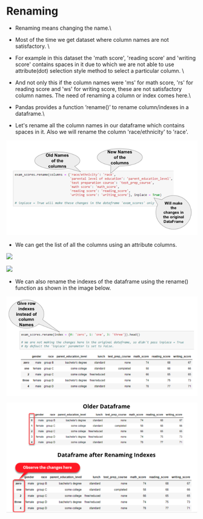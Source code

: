 # Renaming

* Renaming means changing the name.\

* Most of the time we get dataset where column names are not satisfactory. \

* For example in this dataset the 'math score', 'reading score' and 'writing score' contains spaces in it due to which we are not able to use attribute(dot) selection style method to select a particular column. \

* And not only this if the column names were 'ms' for math score, 'rs' for reading score and 'ws' for writing score, these are not satisfactory column names. The need of renaming a column or index comes here.\

* Pandas provides a function ‘rename()’ to rename column/indexes in a dataframe.\

* Let's rename all the column names in our dataframe which contains spaces in it. Also we will rename the column 'race/ethnicity' to 'race'.

![](<../.gitbook/assets/Screen Shot 2021-09-25 at 3.48.22 PM.png>)

* We can get the list of all the columns using an attribute columns.

![](https://lh6.googleusercontent.com/NusuwzNCgDdQ53GQDUA5O\_7caeS2uwbxLKFzdvq5JembIsTBFr7QROlmvMChihWsbuMJUKi0sMAu0z\_n65HsZkW7KpO-RfCBN\_rm3YjJrkScPuHyA5OUELN3n5a5OWjYOWskW45tN4Y=s0)

![](https://lh4.googleusercontent.com/bO-d-nzNgeJ0cLUApgoffNli6VFVV4ut9uQnWJK9Z-ij6o-sizyjGT8kwa7OP7Ts80uTLPXkS0RZafkcWUM6aWe5KjEwmNZTXRU4RfHkPJ4PtTEEJ04EEsLTyT8PGrJ8b7b2wxh4a3o=s0)

* We can also rename the indexes of the dataframe using the rename() function as shown in the image below.

![](<../.gitbook/assets/Screen Shot 2021-09-25 at 5.38.50 PM.png>)

![](<../.gitbook/assets/Screen Shot 2021-09-25 at 5.39.30 PM.png>)

